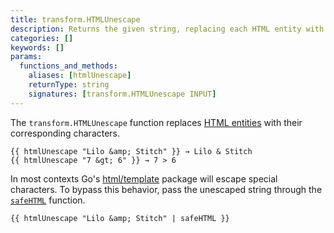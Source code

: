 ```yaml
---
title: transform.HTMLUnescape
description: Returns the given string, replacing each HTML entity with its corresponding character.
categories: []
keywords: []
params:
  functions_and_methods:
    aliases: [htmlUnescape]
    returnType: string
    signatures: [transform.HTMLUnescape INPUT]
---
```


The `transform.HTMLUnescape` function replaces [HTML entities][] with their corresponding characters.

```go-html-template
{{ htmlUnescape "Lilo &amp; Stitch" }} → Lilo & Stitch
{{ htmlUnescape "7 &gt; 6" }} → 7 > 6
```

In most contexts Go's [html/template][] package will escape special characters. To bypass this behavior, pass the unescaped string through the [`safeHTML`][] function.

```go-html-template
{{ htmlUnescape "Lilo &amp; Stitch" | safeHTML }}
```

[`safehtml`]: /docs/reference/functions/safe/html/
[html entities]: https://developer.mozilla.org/en-us/docs/glossary/entity
[html/template]: https://pkg.go.dev/html/template

